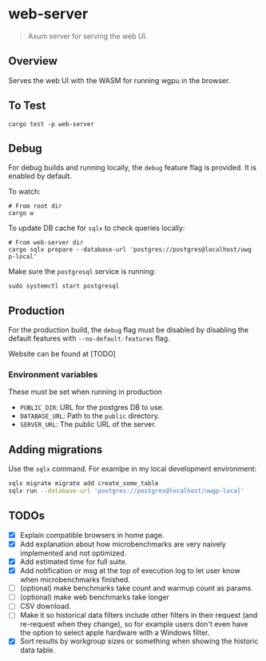# web-server

> Axum server for serving the web UI.

## Overview

Serves the web UI with the WASM for running wgpu in the browser.

## To Test

```not_rust
cargo test -p web-server
```

## Debug

For debug builds and running locally, the `debug` feature flag is provided.
It is enabled by default.

To watch:
```
# From root dir
cargo w
```

To update DB cache for `sqlx` to check queries locally:
```
# From web-server dir
cargo sqlx prepare --database-url 'postgres://postgres@localhost/uwg
p-local'
```

Make sure the `postgresql` service is running:
```
sudo systemctl start postgresql
```

## Production

For the production build, the `debug` flag must be disabled by disabling the
default features with `--no-default-features` flag.

Website can be found at \[TODO\]

### Environment variables

These must be set when running in production

- `PUBLIC_DIR`: URL for the postgres DB to use.
- `DATABASE_URL`: Path to the `public` directory.
- `SERVER_URL`: The public URL of the server.

## Adding migrations

Use the `sqlx` command. For examlpe in my local development environment:

```sh
sqlx migrate migrate add create_some_table
sqlx run --database-url 'postgres://postgres@localhost/uwgp-local'
```

## TODOs

- [x] Explain compatible browsers in home page.
- [x] Add explanation about how microbenchmarks are very naively implemented and not optimized.
- [x] Add estimated time for full suite.
- [x] Add notification or msg at the top of execution log to let user know when microbenchmarks finished.
- [ ] (optional) make benchmarks take count and warmup count as params
- [ ] (optional) make web benchmarks take longer
- [ ] CSV download.
- [ ] Make it so historical data filters include other filters in their request
      (and re-request when they change), so for example users don't even have
      the option to select apple hardware with a Windows filter.
- [x] Sort results by workgroup sizes or something when showing the historic
      data table.
